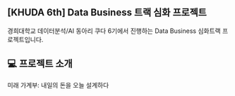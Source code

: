## [KHUDA 6th] Data Business 트랙 심화 프로젝트
경희대학교 데이터분석/AI 동아리 쿠다 6기에서 진행하는 Data Business 심화트랙 프로젝트입니다.

## :computer: 프로젝트 소개
미래 가계부: 내일의 돈을 오늘 설계하다
